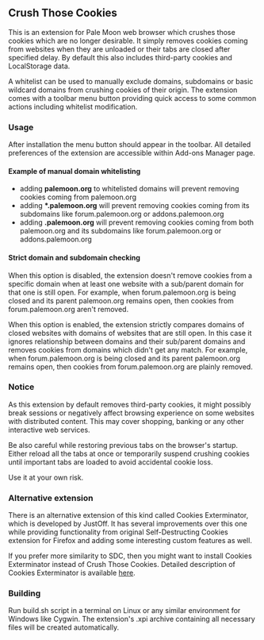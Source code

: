 ## Crush Those Cookies
This is an extension for Pale Moon web browser which crushes those cookies which are no longer desirable. It simply removes cookies coming from websites when they are unloaded or their tabs are closed after specified delay. By default this also includes third-party cookies and LocalStorage data.

A whitelist can be used to manually exclude domains, subdomains or basic wildcard domains from crushing cookies of their origin. The extension comes with a toolbar menu button providing quick access to some common actions including whitelist modification.

### Usage
After installation the menu button should appear in the toolbar. All detailed preferences of the extension are accessible within Add-ons Manager page.

#### Example of manual domain whitelisting
- adding __palemoon.&#8203;org__ to whitelisted domains will prevent removing cookies coming from palemoon.org
- adding __*.palemoon.org__ will prevent removing cookies coming from its subdomains like forum.palemoon.org or addons.palemoon.org
- adding __.palemoon.org__ will prevent removing cookies coming from both palemoon.org and its subdomains like forum.palemoon.org or addons.palemoon.org

#### Strict domain and subdomain checking
When this option is disabled, the extension doesn't remove cookies from a specific domain when at least one website with a sub/parent domain for that one is still open. For example, when forum.palemoon.org is being closed and its parent palemoon.org remains open, then cookies from forum.palemoon.org aren't removed.

When this option is enabled, the extension strictly compares domains of closed websites with domains of websites that are still open. In this case it ignores relationship between domains and their sub/parent domains and removes cookies from domains which didn't get any match. For example, when forum.palemoon.org is being closed and its parent palemoon.org remains open, then cookies from forum.palemoon.org are plainly removed.

### Notice
As this extension by default removes third-party cookies, it might possibly break sessions or negatively affect browsing experience on some websites with distributed content. This may cover shopping, banking or any other interactive web services.

Be also careful while restoring previous tabs on the browser's startup. Either reload all the tabs at once or temporarily suspend crushing cookies until important tabs are loaded to avoid accidental cookie loss.

Use it at your own risk.

### Alternative extension
There is an alternative extension of this kind called Cookies Exterminator, which is developed by JustOff. It has several improvements over this one while providing functionality from original Self-Destructing Cookies extension for Firefox and adding some interesting custom features as well.

If you prefer more similarity to SDC, then you might want to install Cookies Exterminator instead of Crush Those Cookies. Detailed description of Cookies Exterminator is available [here](https://addons.mozilla.org/en-US/firefox/addon/cookies-exterminator/).

### Building
Run build.sh script in a terminal on Linux or any similar environment for Windows like Cygwin. The extension's .xpi archive containing all necessary files will be created automatically.